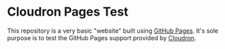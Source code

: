 # Cloudron Pages Test

This repository is a very basic "website" built using [GitHub Pages][1]. It's sole purpose is to test the GitHub Pages support provided by [Cloudron][0].

[0]: https://cloudron.io
[1]: https://pages.github.com/
